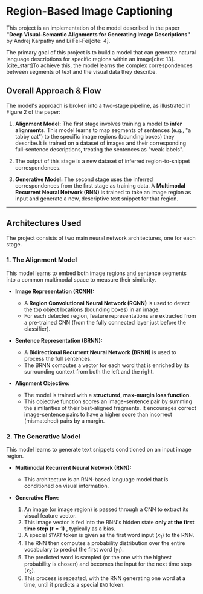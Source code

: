 # Region-Based Image Captioning

This project is an implementation of the model described in the paper **"Deep Visual-Semantic Alignments for Generating Image Descriptions"** by Andrej Karpathy and Li Fei-Fei[cite: 4].

The primary goal of this project is to build a model that can generate natural language descriptions for specific regions within an image[cite: 13]. [cite_start]To achieve this, the model learns the complex correspondences between segments of text and the visual data they describe.

## Overall Approach & Flow

The model's approach is broken into a two-stage pipeline, as illustrated in Figure 2 of the paper:

1.  **Alignment Model:** The first stage involves training a model to **infer alignments**. This model learns to map segments of sentences (e.g., "a tabby cat") to the specific image regions (bounding boxes) they describe.It is trained on a dataset of images and their corresponding full-sentence descriptions, treating the sentences as "weak labels".
2.  The output of this stage is a new dataset of inferred region-to-snippet correspondences.

3.  **Generative Model:** The second stage uses the inferred correspondences from the first stage as training data. A **Multimodal Recurrent Neural Network (RNN)** is trained to take an image region as input and generate a new, descriptive text snippet for that region.

---

## Architectures Used

The project consists of two main neural network architectures, one for each stage.

### 1. The Alignment Model

This model learns to embed both image regions and sentence segments into a common multimodal space to measure their similarity.

* **Image Representation (RCNN):**
    * A **Region Convolutional Neural Network (RCNN)** is used to detect the top object locations (bounding boxes) in an image.
    * For each detected region, feature representations are extracted from a pre-trained CNN (from the fully connected layer just before the classifier).

* **Sentence Representation (BRNN):**
    * A **Bidirectional Recurrent Neural Network (BRNN)** is used to process the full sentences.
    * The BRNN computes a vector for each word that is enriched by its surrounding context from both the left and the right.

* **Alignment Objective:**
    * The model is trained with a **structured, max-margin loss function**.
    * This objective function scores an image-sentence pair by summing the similarities of their best-aligned fragments. It encourages correct image-sentence pairs to have a higher score than incorrect (mismatched) pairs by a margin.

### 2. The Generative Model

This model learns to generate text snippets conditioned on an input image region.

* **Multimodal Recurrent Neural Network (RNN):**
    * This architecture is an RNN-based language model that is conditioned on visual information.

* **Generative Flow:**
    1.  An image (or image region) is passed through a CNN to extract its visual feature vector.
    2.  This image vector is fed into the RNN's hidden state **only at the first time step ($t=1$)** , typically as a bias.
    3.  A special `START` token is given as the first word input ($x_1$) to the RNN.
    4.  The RNN then computes a probability distribution over the entire vocabulary to predict the first word ($y_1$).
    5.  The predicted word is sampled (or the one with the highest probability is chosen) and becomes the input for the next time step ($x_2$).
    6.  This process is repeated, with the RNN generating one word at a time, until it predicts a special `END` token.
